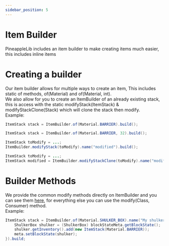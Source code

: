```yaml
---
sidebar_position: 5
---
```


# Item Builder

PineappleLib includes an item builder to make creating items much easier, this includes inline items

# Creating a builder

Our item builder allows for multiple ways to create an item, This includes static of methods, of(Material) and of(Material, int). \
We also allow for you to create an ItemBuilder of an already existing stack, this is access with the static modifyStack(ItemStack) & modifyStackClone(Stack) which will clone the stack then modify. \
Example:

```java
ItemStack stack = ItemBuilder.of(Material.BARRIER).build();

ItemStack stack = ItemBuilder.of(Material.BARRIER, 32).build();

ItemStack toModify = ...;
ItemBuilder.modifyStack(toModify).name("modified").build();

ItemStack toModify = ...;
ItemStack modified = ItemBuilder.modifyStackClone(toModify).name("modified").build();
```

# Builder Methods

We provide the common modify methods directly on ItemBuilder and you can see them [here](https://maven.miles.sh/javadoc/libraries/sh/miles/Pineapple/1.0.0-SNAPSHOT/raw/sh/miles/pineapple/item/ItemBuilder.html), for everything else you can use the modify(Class, Consumer) method. \
Example:

```java
ItemStack stack = ItemBuilder.of(Material.SHULKER_BOX).name("My shulker").modify(BlockStateMeta.class, blockStateMeta -> {
    ShulkerBox shulker = (ShulkerBox) blockStateMeta.getBlockState();
    shulker.getInventory().add(new ItemStack(Material.BARRIER));
    meta.setBlockState(shulker);
}).build;
```

